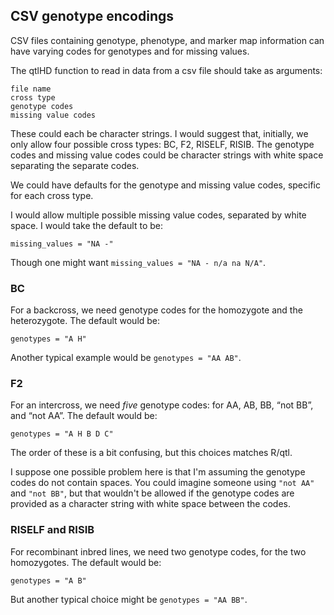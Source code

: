 ## CSV genotype encodings

CSV files containing genotype, phenotype, and marker map information
can have varying codes for genotypes and for missing values.

The qtlHD function to read in data from a csv file should take as
arguments:

    file name
    cross type
    genotype codes
    missing value codes
    
These could each be character strings.  I would suggest that,
initially, we only allow four possible cross types: BC, F2, RISELF,
RISIB.  The genotype codes and missing value codes could be character
strings with white space separating the separate codes.

We could have defaults for the genotype and missing value codes,
specific for each cross type.

I would allow multiple possible missing value codes, separated by
white space.  I would take the default to be:

    missing_values = "NA -"

Though one might want `missing_values = "NA - n/a na N/A"`.

### BC

For a backcross, we need genotype codes for the homozygote and the
heterozygote.  The default would be:

    genotypes = "A H"

Another typical example would be `genotypes = "AA AB"`.

### F2

For an intercross, we need *five* genotype codes: for AA, AB, BB,
&ldquo;not BB&rdquo;, and &ldquo;not AA&rdquo;.  The default would be:

    genotypes = "A H B D C"

The order of these is a bit confusing, but this choices matches
R/qtl.

I suppose one possible problem here is that I'm assuming the
genotype codes do not contain spaces.  You could imagine someone using
`"not AA"` and `"not BB"`, but that wouldn't be allowed if the
genotype codes are provided as a character string with white space
between the codes.


### RISELF and RISIB

For recombinant inbred lines, we need two genotype codes, for the two
homozygotes.  The default would be:

    genotypes = "A B"
    
But another typical choice might be `genotypes = "AA BB"`.
